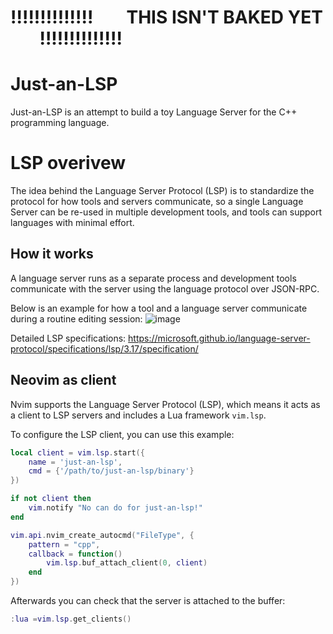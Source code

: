 # !!!!!!!!!!!!!! &nbsp;&nbsp;&nbsp;&nbsp;&nbsp;&nbsp; THIS ISN'T BAKED YET &nbsp;&nbsp;&nbsp;&nbsp;&nbsp;&nbsp;   !!!!!!!!!!!!!!
# Just-an-LSP
Just-an-LSP is an attempt to build a toy Language Server for the C++ programming language.

# LSP overivew
The idea behind the Language Server Protocol (LSP) is to standardize the protocol for how tools and servers communicate, so a single Language Server can be re-used in multiple development tools, and tools can support languages with minimal effort.

## How it works
A language server runs as a separate process and development tools communicate with the server using the language protocol over JSON-RPC. 

Below is an example for how a tool and a language server communicate during a routine editing session:
![image](https://github.com/jkeresman01/Just-an-LSP/assets/165517653/6c92eaf4-3656-48b2-8716-597aab1bea4c)

Detailed LSP specifications: https://microsoft.github.io/language-server-protocol/specifications/lsp/3.17/specification/ 

## Neovim as client
Nvim supports the Language Server Protocol (LSP), which means it acts as a client to LSP servers and includes a Lua framework `vim.lsp`.

To configure the LSP client, you can use this example:

```Lua
local client = vim.lsp.start({
    name = 'just-an-lsp',
    cmd = {'/path/to/just-an-lsp/binary'}
})

if not client then
    vim.notify "No can do for just-an-lsp!"
end

vim.api.nvim_create_autocmd("FileType", {
    pattern = "cpp",
    callback = function()
        vim.lsp.buf_attach_client(0, client)
    end
})
```
Afterwards you can check that the server is attached to the buffer:

```Lua
:lua =vim.lsp.get_clients()
```
